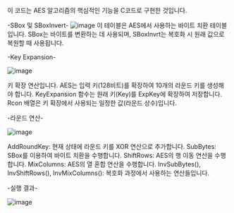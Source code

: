 이 코드는 AES 알고리즘의 핵심적인 기능을 C코드로 구현한 것입니다.

-SBox 및 SBoxInvert-
![image](https://github.com/user-attachments/assets/d3c20ab5-ddf5-4e19-b4e0-eef6e60b7652)
이 테이블은 AES에서 사용하는 바이트 치환 테이블입니다.
SBox는 바이트를 변환하는 데 사용되며, SBoxInvrt는 복호화 시 원래 값으로 복원할 때 사용됩니다.

-Key Expansion-

![image](https://github.com/user-attachments/assets/69ab79b5-380e-4bb2-9bc0-7ffafd5644ca)

키 확장 연산입니다.
AES는 입력 키(128비트)를 확장하여 10개의 라운드 키를 생성해야 합니다.
KeyExpansion 함수는 원래 키(Key)를 ExpKey에 확장하여 저장합니다.
Rcon 배열은 키 확장에서 사용되는 일정한 값(라운드 상수)입니다.


-라운드 연산-

![image](https://github.com/user-attachments/assets/bd50faf4-9684-41a8-b20d-e003e9ee1cba)

AddRoundKey: 현재 상태에 라운드 키를 XOR 연산으로 추가합니다.
SubBytes: SBox를 이용하여 바이트 치환을 수행합니다.
ShiftRows: AES의 행 이동 연산을 수행합니다.
MixColumns: AES의 열 혼합 연산을 수행합니다.
InvSubBytes(), InvShiftRows(), InvMixColumns(): 복호화 과정에서 사용하는 연산들입니다.


-실행 결과-

![image](https://github.com/user-attachments/assets/62004fba-e5a2-41f0-859e-d4592b9255e5)
